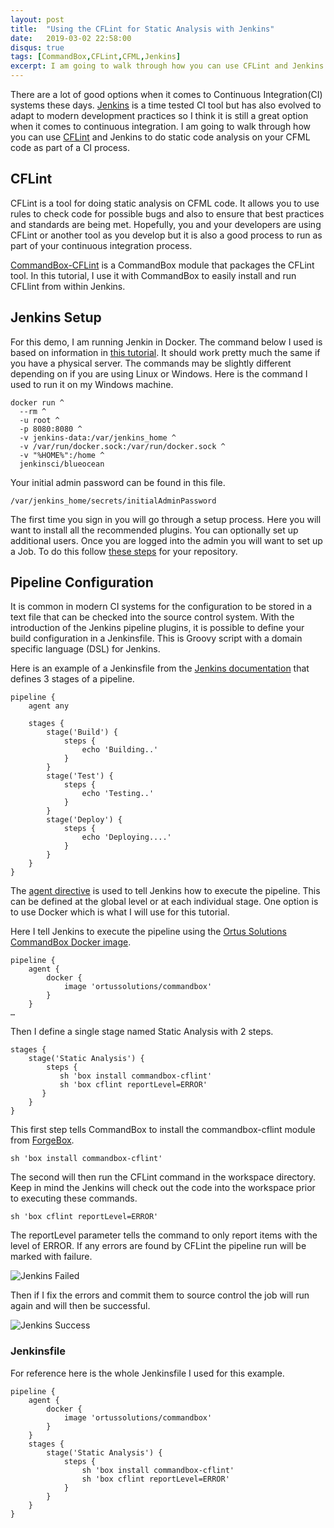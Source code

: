 ```yaml
---
layout: post
title:  "Using the CFLint for Static Analysis with Jenkins"
date:   2019-03-02 22:58:00
disqus: true
tags: [CommandBox,CFLint,CFML,Jenkins]
excerpt: I am going to walk through how you can use CFLint and Jenkins to do static code analysis on your CFML code as part of a CI process.
---
```



There are a lot of good options when it comes to Continuous Integration(CI) systems these days. [Jenkins](https://jenkins.io/) is a time tested CI tool but has also evolved to adapt to modern development practices so I think it is still a great option when it comes to continuous integration. I am going to walk through how you can use [CFLint](https://github.com/cflint/CFLint) and Jenkins to do static code analysis on your CFML code as part of a CI process.

## CFLint

CFLint is a tool for doing static analysis on CFML code. It allows you to use rules to check code for possible bugs and also to ensure that best practices and standards are being met. Hopefully, you and your developers are using CFLint or another tool as you develop but it is also a good process to run as part of your continuous integration process.

[CommandBox-CFLint](https://github.com/jsteinshouer/commandbox-cflint) is a CommandBox module that packages the CFLint tool. In this tutorial, I use it with CommandBox to easily install and run CFLlint from within Jenkins.

## Jenkins Setup

For this demo, I am running Jenkin in Docker. The command below I used is based on information in [this tutorial](https://jenkins.io/doc/tutorials/build-a-node-js-and-react-app-with-npm/#run-jenkins-in-docker). It should work pretty much the same if you have a physical server. The commands may be slightly different depending on if you are using Linux or Windows. Here is the command I used to run it on my Windows machine.

```
docker run ^
  --rm ^
  -u root ^
  -p 8080:8080 ^
  -v jenkins-data:/var/jenkins_home ^
  -v /var/run/docker.sock:/var/run/docker.sock ^
  -v "%HOME%":/home ^
  jenkinsci/blueocean
```

Your initial admin password can be found in this file.

```
/var/jenkins_home/secrets/initialAdminPassword
```

The first time you sign in you will go through a setup process. Here you will want to install all the recommended plugins. You can optionally set up additional users. 
Once you are logged into the admin you will want to set up a Job. To do this follow [these steps](https://jenkins.io/doc/tutorials/build-a-node-js-and-react-app-with-npm/#create-your-pipeline-project-in-jenkins) for your repository. 

## Pipeline Configuration

It is common in modern CI systems for the configuration to be stored in a text file that can be checked into the source control system. With the introduction of the Jenkins pipeline plugins, it is possible to define your build configuration in a Jenkinsfile. This is Groovy script with a domain specific language (DSL) for Jenkins. 

Here is an example of a Jenkinsfile from the [Jenkins documentation](https://jenkins.io/doc/book/pipeline/jenkinsfile/) that defines 3 stages of a pipeline.

```
pipeline {
    agent any

    stages {
        stage('Build') {
            steps {
                echo 'Building..'
            }
        }
        stage('Test') {
            steps {
                echo 'Testing..'
            }
        }
        stage('Deploy') {
            steps {
                echo 'Deploying....'
            }
        }
    }
}
```

The [agent directive](https://jenkins.io/doc/book/pipeline/syntax/#agent) is used to tell Jenkins how to execute the pipeline. This can be defined at the global level or at each individual stage. One option is to use Docker which is what I will use for this tutorial. 

Here I tell Jenkins to execute the pipeline using the [Ortus Solutions CommandBox Docker image](https://hub.docker.com/r/ortussolutions/commandbox/). 

```
pipeline {
    agent {
        docker {
            image 'ortussolutions/commandbox'
        }
    }
…
```

Then I define a single stage named Static Analysis with 2 steps.

```
stages {
    stage('Static Analysis') { 
        steps {
           sh 'box install commandbox-cflint'
           sh 'box cflint reportLevel=ERROR'
       }
    }
}
```

This first step tells CommandBox to install the commandbox-cflint module from [ForgeBox](https://www.forgebox.io/). 

```
sh 'box install commandbox-cflint'
```

The second will then run the CFLint command in the workspace directory. Keep in mind the Jenkins will check out the code into the workspace prior to executing these commands. 

```
sh 'box cflint reportLevel=ERROR'
```

The reportLevel parameter tells the command to only report items with the level of ERROR. If any errors are found by CFLint the pipeline run will be marked with failure.

![Jenkins Failed](https://s3.us-west-2.amazonaws.com/jasonsteinshouer/images/2019-03-02_22h02_07.png)

Then if I fix the errors and commit them to source control the job will run again and will then be successful.

![Jenkins Success](https://s3.us-west-2.amazonaws.com/jasonsteinshouer/images/2019-03-02_22h35_20.png)


### Jenkinsfile

For reference here is the whole Jenkinsfile I used for this example.

```
pipeline {
    agent {
        docker {
            image 'ortussolutions/commandbox'
        }
    }
    stages {
        stage('Static Analysis') { 
            steps {
                sh 'box install commandbox-cflint'
                sh 'box cflint reportLevel=ERROR'
            }
        }
    }
}
```

